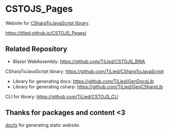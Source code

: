 # CSTOJS_Pages
Website for [CSharpToJavaScript library](https://github.com/TiLied/CSharpToJavaScript).

https://tilied.github.io/CSTOJS_Pages/

## Related Repository 
- Blazor WebAssembly: https://github.com/TiLied/CSTOJS_BWA

CSharpToJavaScript library: https://github.com/TiLied/CSharpToJavaScript
- Library for generating docs: https://github.com/TiLied/GenDocsLib
- Library for generating csharp: https://github.com/TiLied/GenCSharpLib

CLI for library: https://github.com/TiLied/CSTOJS_CLI

## Thanks for packages and content <3
[docfx](https://dotnet.github.io/docfx/) for generating static website.
